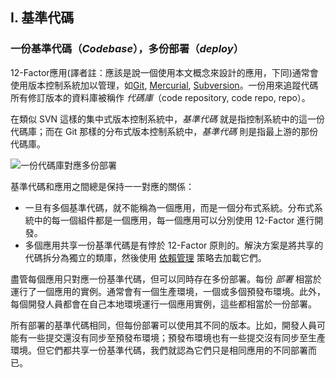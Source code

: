 ## I. 基準代碼
### 一份基準代碼（*Codebase*），多份部署（*deploy*）

12-Factor應用(譯者註：應該是說一個使用本文概念來設計的應用，下同)通常會使用版本控制系統加以管理，如[Git](http://git-scm.com/), [Mercurial](https://www.mercurial-scm.org/), [Subversion](http://subversion.apache.org/)。一份用來追蹤代碼所有修訂版本的資料庫被稱作 *代碼庫*（code repository, code repo, repo）。

在類似 SVN 這樣的集中式版本控制系統中，*基準代碼* 就是指控制系統中的這一份代碼庫；而在 Git 那樣的分布式版本控制系統中，*基準代碼* 則是指最上游的那份代碼庫。

![一份代碼庫對應多份部署](/images/codebase-deploys.png)

基準代碼和應用之間總是保持一一對應的關係：

* 一旦有多個基準代碼，就不能稱為一個應用，而是一個分布式系統。分布式系統中的每一個組件都是一個應用，每一個應用可以分別使用 12-Factor 進行開發。
* 多個應用共享一份基準代碼是有悖於 12-Factor 原則的。解決方案是將共享的代碼拆分為獨立的類庫，然後使用 [依賴管理](./dependencies) 策略去加載它們。

盡管每個應用只對應一份基準代碼，但可以同時存在多份部署。每份 *部署* 相當於運行了一個應用的實例。通常會有一個生產環境，一個或多個預發布環境。此外，每個開發人員都會在自己本地環境運行一個應用實例，這些都相當於一份部署。

所有部署的基準代碼相同，但每份部署可以使用其不同的版本。比如，開發人員可能有一些提交還沒有同步至預發布環境；預發布環境也有一些提交沒有同步至生產環境。但它們都共享一份基準代碼，我們就認為它們只是相同應用的不同部署而已。
